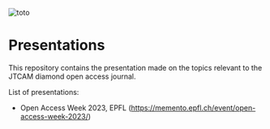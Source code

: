 ![toto](https://jtcam.episciences.org/public/BandeauWebv_3.svg)

# Presentations

This repository contains the presentation made on the topics relevant to the JTCAM diamond open access journal.

List of presentations:

- Open Access Week 2023, EPFL (https://memento.epfl.ch/event/open-access-week-2023/)

